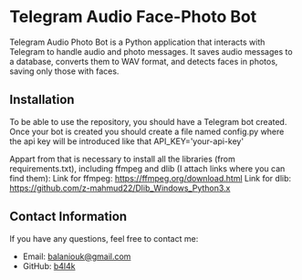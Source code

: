 # Telegram Audio Face-Photo Bot

Telegram Audio Photo Bot is a Python application that interacts with Telegram to handle audio and photo messages. It saves audio messages to a database, converts them to WAV format, and detects faces in photos, saving only those with faces.

## Installation

To be able to use the repository, you should have a Telegram bot created.
Once your bot is created you should create a file named config.py where the api key will be introduced like that API_KEY='your-api-key'

Appart from that is necessary to install all the libraries (from requirements.txt), including ffmpeg and dlib (I attach links where you can find them):
  Link for ffmpeg: https://ffmpeg.org/download.html 
  Link for dlib: https://github.com/z-mahmud22/Dlib_Windows_Python3.x

## Contact Information

If you have any questions, feel free to contact me:

- Email: balaniouk@gmail.com
- GitHub: [b4l4k](https://github.com/b4l4k)